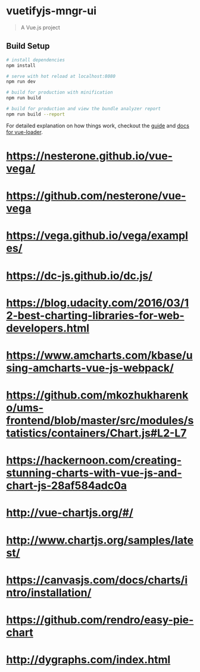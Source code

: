 # vuetifyjs-mngr-ui

> A Vue.js project

## Build Setup

``` bash
# install dependencies
npm install

# serve with hot reload at localhost:8080
npm run dev

# build for production with minification
npm run build

# build for production and view the bundle analyzer report
npm run build --report
```

For detailed explanation on how things work, checkout the [guide](http://vuejs-templates.github.io/webpack/) and [docs for vue-loader](http://vuejs.github.io/vue-loader).

# https://nesterone.github.io/vue-vega/
# https://github.com/nesterone/vue-vega
# https://vega.github.io/vega/examples/

# https://dc-js.github.io/dc.js/

# https://blog.udacity.com/2016/03/12-best-charting-libraries-for-web-developers.html

# https://www.amcharts.com/kbase/using-amcharts-vue-js-webpack/
# https://github.com/mkozhukharenko/ums-frontend/blob/master/src/modules/statistics/containers/Chart.js#L2-L7

# https://hackernoon.com/creating-stunning-charts-with-vue-js-and-chart-js-28af584adc0a
# http://vue-chartjs.org/#/
# http://www.chartjs.org/samples/latest/

# https://canvasjs.com/docs/charts/intro/installation/

# https://github.com/rendro/easy-pie-chart

# http://dygraphs.com/index.html
